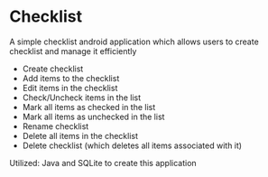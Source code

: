 # Checklist
A simple checklist android application which allows users to create checklist and manage it efficiently

 - Create checklist
 - Add items to the checklist
 - Edit items in the checklist
 - Check/Uncheck items in the list
 - Mark all items as checked in the list
 - Mark all items as unchecked in the list
 - Rename checklist
 - Delete all items in the checklist
 - Delete checklist (which deletes all items associated with it)

Utilized: Java and SQLite to create this application
